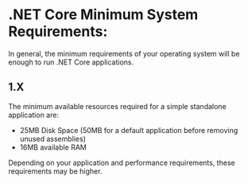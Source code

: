 # .NET Core Minimum System Requirements:

In general, the minimum requirements of your operating system will be enough to run .NET Core applications.

## 1.X
 
The minimum available resources required for a simple standalone application are:
 
- 25MB Disk Space (50MB for a default application before removing unused assemblies)
- 16MB available RAM

Depending on your application and performance requirements, these requirements may be higher. 
